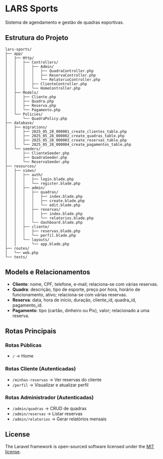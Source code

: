 # LARS Sports

Sistema de agendamento e gestão de quadras esportivas.

## Estrutura do Projeto

```
lars-sports/
├── app/
│   ├── Http/
│   │   ├── Controllers/
│   │   │   ├── Admin/
│   │   │   │   ├── QuadraController.php
│   │   │   │   ├── ReservaController.php
│   │   │   │   └── RelatorioController.php
│   │   │   ├── ClienteController.php
│   │   │   └── HomeController.php
│   ├── Models/
│   │   ├── Cliente.php
│   │   ├── Quadra.php
│   │   ├── Reserva.php
│   │   └── Pagamento.php
│   └── Policies/
│       └── QuadraPolicy.php
├── database/
│   ├── migrations/
│   │   ├── 2025_05_28_000001_create_clientes_table.php
│   │   ├── 2025_05_28_000002_create_quadras_table.php
│   │   ├── 2025_05_28_000003_create_reservas_table.php
│   │   └── 2025_05_28_000004_create_pagamentos_table.php
│   └── seeders/
│       ├── ClienteSeeder.php
│       ├── QuadraSeeder.php
│       └── ReservaSeeder.php
├── resources/
│   ├── views/
│   │   ├── auth/
│   │   │   ├── login.blade.php
│   │   │   └── register.blade.php
│   │   ├── admin/
│   │   │   ├── quadras/
│   │   │   │   ├── index.blade.php
│   │   │   │   ├── create.blade.php
│   │   │   │   └── edit.blade.php
│   │   │   ├── reservas/
│   │   │   │   ├── index.blade.php
│   │   │   │   └── relatorios.blade.php
│   │   │   └── dashboard.blade.php
│   │   ├── cliente/
│   │   │   ├── reservas.blade.php
│   │   │   └── perfil.blade.php
│   │   └── layouts/
│   │       └── app.blade.php
├── routes/
│   └── web.php
└── tests/
```

## Models e Relacionamentos

* **Cliente**: nome, CPF, telefone, e-mail; relaciona-se com várias reservas.
* **Quadra**: descrição, tipo de esporte, preço por hora, horário de funcionamento, ativo; relaciona-se com várias reservas.
* **Reserva**: data, hora de início, duração, cliente_id, quadra_id, pagamento_id.
* **Pagamento**: tipo (cartão, dinheiro ou Pix), valor; relacionado a uma reserva.

## Rotas Principais

### Rotas Públicas

* `/` → Home

### Rotas Cliente (Autenticadas)

* `/minhas-reservas` → Ver reservas do cliente
* `/perfil` → Visualizar e atualizar perfil

### Rotas Administrador (Autenticadas)

* `/admin/quadras` → CRUD de quadras
* `/admin/reservas` → Listar reservas
* `/admin/relatorios` → Gerar relatórios mensais

## License

The Laravel framework is open-sourced software licensed under the [MIT license](https://opensource.org/licenses/MIT).
